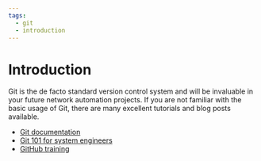 ```yaml
---
tags:
  - git
  - introduction
---
```


# Introduction

Git is the de facto standard version control system and will be invaluable in your future network automation projects. If you are not familiar with the basic usage of Git, there are many excellent tutorials and blog posts available.

- [Git documentation](https://git-scm.com/doc)
- [Git 101 for system engineers](https://infrastructureascode.ch/git101.html)
- [GitHub training](https://githubtraining.github.io/training-manual/#/01_getting_ready_for_class)

